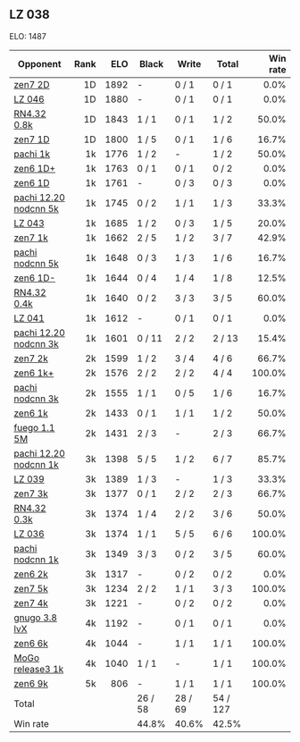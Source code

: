 ## LZ 038 ##

ELO: 1487

Opponent | Rank | ELO | Black | Write | Total | Win rate
---------|-----:|----:|-------|-------|-------|-------:
[zen7 2D](zen7%202D.md) | 1D | 1892 | - | 0 / 1 | 0 / 1 | 0.0%
[LZ 046](LZ%20046.md) | 1D | 1880 | - | 0 / 1 | 0 / 1 | 0.0%
[RN4.32 0.8k](RN4.32%200.8k.md) | 1D | 1843 | 1 / 1 | 0 / 1 | 1 / 2 | 50.0%
[zen7 1D](zen7%201D.md) | 1D | 1800 | 1 / 5 | 0 / 1 | 1 / 6 | 16.7%
[pachi 1k](pachi%201k.md) | 1k | 1776 | 1 / 2 | - | 1 / 2 | 50.0%
[zen6 1D+](zen6%201D+.md) | 1k | 1763 | 0 / 1 | 0 / 1 | 0 / 2 | 0.0%
[zen6 1D](zen6%201D.md) | 1k | 1761 | - | 0 / 3 | 0 / 3 | 0.0%
[pachi 12.20 nodcnn 5k](pachi%2012.20%20nodcnn%205k.md) | 1k | 1745 | 0 / 2 | 1 / 1 | 1 / 3 | 33.3%
[LZ 043](LZ%20043.md) | 1k | 1685 | 1 / 2 | 0 / 3 | 1 / 5 | 20.0%
[zen7 1k](zen7%201k.md) | 1k | 1662 | 2 / 5 | 1 / 2 | 3 / 7 | 42.9%
[pachi nodcnn 5k](pachi%20nodcnn%205k.md) | 1k | 1648 | 0 / 3 | 1 / 3 | 1 / 6 | 16.7%
[zen6 1D-](zen6%201D-.md) | 1k | 1644 | 0 / 4 | 1 / 4 | 1 / 8 | 12.5%
[RN4.32 0.4k](RN4.32%200.4k.md) | 1k | 1640 | 0 / 2 | 3 / 3 | 3 / 5 | 60.0%
[LZ 041](LZ%20041.md) | 1k | 1612 | - | 0 / 1 | 0 / 1 | 0.0%
[pachi 12.20 nodcnn 3k](pachi%2012.20%20nodcnn%203k.md) | 1k | 1601 | 0 / 11 | 2 / 2 | 2 / 13 | 15.4%
[zen7 2k](zen7%202k.md) | 2k | 1599 | 1 / 2 | 3 / 4 | 4 / 6 | 66.7%
[zen6 1k+](zen6%201k+.md) | 2k | 1576 | 2 / 2 | 2 / 2 | 4 / 4 | 100.0%
[pachi nodcnn 3k](pachi%20nodcnn%203k.md) | 2k | 1555 | 1 / 1 | 0 / 5 | 1 / 6 | 16.7%
[zen6 1k](zen6%201k.md) | 2k | 1433 | 0 / 1 | 1 / 1 | 1 / 2 | 50.0%
[fuego 1.1 5M](fuego%201.1%205M.md) | 2k | 1431 | 2 / 3 | - | 2 / 3 | 66.7%
[pachi 12.20 nodcnn 1k](pachi%2012.20%20nodcnn%201k.md) | 3k | 1398 | 5 / 5 | 1 / 2 | 6 / 7 | 85.7%
[LZ 039](LZ%20039.md) | 3k | 1389 | 1 / 3 | - | 1 / 3 | 33.3%
[zen7 3k](zen7%203k.md) | 3k | 1377 | 0 / 1 | 2 / 2 | 2 / 3 | 66.7%
[RN4.32 0.3k](RN4.32%200.3k.md) | 3k | 1374 | 1 / 4 | 2 / 2 | 3 / 6 | 50.0%
[LZ 036](LZ%20036.md) | 3k | 1374 | 1 / 1 | 5 / 5 | 6 / 6 | 100.0%
[pachi nodcnn 1k](pachi%20nodcnn%201k.md) | 3k | 1349 | 3 / 3 | 0 / 2 | 3 / 5 | 60.0%
[zen6 2k](zen6%202k.md) | 3k | 1317 | - | 0 / 2 | 0 / 2 | 0.0%
[zen7 5k](zen7%205k.md) | 3k | 1234 | 2 / 2 | 1 / 1 | 3 / 3 | 100.0%
[zen7 4k](zen7%204k.md) | 3k | 1221 | - | 0 / 2 | 0 / 2 | 0.0%
[gnugo 3.8 lvX](gnugo%203.8%20lvX.md) | 4k | 1192 | - | 0 / 1 | 0 / 1 | 0.0%
[zen6 6k](zen6%206k.md) | 4k | 1044 | - | 1 / 1 | 1 / 1 | 100.0%
[MoGo release3 1k](MoGo%20release3%201k.md) | 4k | 1040 | 1 / 1 | - | 1 / 1 | 100.0%
[zen6 9k](zen6%209k.md) | 5k | 806 | - | 1 / 1 | 1 / 1 | 100.0%
Total | | | 26 / 58 | 28 / 69 | 54 / 127 | 
Win rate| | | 44.8% | 40.6% | 42.5% | 
